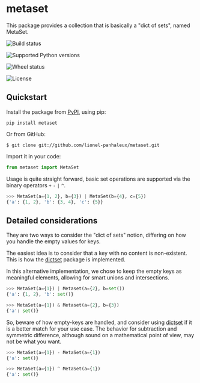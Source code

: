 # metaset

This package provides a collection that is basically a "dict of sets", named MetaSet.

![Build status](https://travis-ci.org/Polyconseil/metaset.svg?branch=master)

![Supported Python versions](https://img.shields.io/pypi/pyversions/metaset.svg)

![Wheel status](https://img.shields.io/pypi/wheel/metaset.svg)

![License](https://img.shields.io/pypi/l/metaset.svg)

## Quickstart

Install the package from [PyPI](http://pypi.python.org/pypi/metaset/), using pip:

```
pip install metaset
```

Or from GitHub:

```
$ git clone git://github.com/lionel-panhaleux/metaset.git
```

Import it in your code:

```python
from metaset import MetaSet
```

Usage is quite straight forward,
basic set operations are supported via the binary operators `+` `-` `|` `^`.

```python
>>> MetaSet(a={1, 2}, b={3}) | MetaSet(b={4}, c={5})
{'a': {1, 2}, 'b': {3, 4}, 'c': {5}}
```

## Detailed considerations

They are two ways to consider the "dict of sets" notion,
differing on how you handle the empty values for keys.

The easiest idea is to consider that a key with no content is non-existent.
This is how the [dictset](https://code.google.com/archive/p/dictset/) package is implemented.

In this alternative implementation, we chose to keep the empty keys as meaningful elements,
allowing for smart unions and intersections.

```python
>>> MetaSet(a={1}) | Metaset(a={2}, b=set())
{'a': {1, 2}, 'b': set()}

>>> MetaSet(a={1}) & Metaset(a={2}, b={3})
{'a': set()}
```

So, beware of how empty-keys are handled,
and consider using [dictset](https://code.google.com/archive/p/dictset/)
if it is a better match for your use case.
The behavior for subtraction and symmetric difference,
although sound on a mathematical point of view, may not be what you want.

```python
>>> MetaSet(a={1}) - MetaSet(a={1})
{'a': set()}

>>> MetaSet(a={1}) ^ MetaSet(a={1})
{'a': set()}
```
